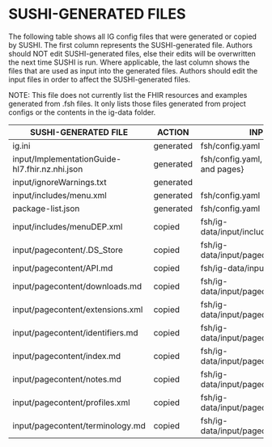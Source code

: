 # SUSHI-GENERATED FILES #

The following table shows all IG config files that were generated or copied by SUSHI.  The first column
represents the SUSHI-generated file. Authors should NOT edit SUSHI-generated files, else their edits will
be overwritten the next time SUSHI is run. Where applicable, the last column shows the files that are used
as input into the generated files. Authors should edit the input files in order to affect the SUSHI-generated
files.

NOTE: This file does not currently list the FHIR resources and examples generated from .fsh files. It only
lists those files generated from project configs or the contents in the ig-data folder.

| SUSHI-GENERATED FILE                           | ACTION    | INPUT FILE(S)                                    |
| ---------------------------------------------- | --------- | ------------------------------------------------ |
| ig.ini                                         | generated | fsh/config.yaml                                  |
| input/ImplementationGuide-hl7.fhir.nz.nhi.json | generated | fsh/config.yaml, {all input resources and pages} |
| input/ignoreWarnings.txt                       | generated |                                                  |
| input/includes/menu.xml                        | generated | fsh/config.yaml                                  |
| package-list.json                              | generated | fsh/config.yaml                                  |
| input/includes/menuDEP.xml                     | copied    | fsh/ig-data/input/includes/menuDEP.xml           |
| input/pagecontent/.DS_Store                    | copied    | fsh/ig-data/input/pagecontent/.DS_Store          |
| input/pagecontent/API.md                       | copied    | fsh/ig-data/input/pagecontent/API.md             |
| input/pagecontent/downloads.md                 | copied    | fsh/ig-data/input/pagecontent/downloads.md       |
| input/pagecontent/extensions.xml               | copied    | fsh/ig-data/input/pagecontent/extensions.xml     |
| input/pagecontent/identifiers.md               | copied    | fsh/ig-data/input/pagecontent/identifiers.md     |
| input/pagecontent/index.md                     | copied    | fsh/ig-data/input/pagecontent/index.md           |
| input/pagecontent/notes.md                     | copied    | fsh/ig-data/input/pagecontent/notes.md           |
| input/pagecontent/profiles.xml                 | copied    | fsh/ig-data/input/pagecontent/profiles.xml       |
| input/pagecontent/terminology.md               | copied    | fsh/ig-data/input/pagecontent/terminology.md     |